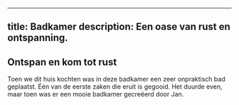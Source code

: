 
---
title: Badkamer
description: Een oase van rust en ontspanning.
---


## Ontspan en kom tot rust

Toen we dit huis kochten was in deze badkamer een zeer onpraktisch bad geplaatst.
Één van de eerste zaken die eruit is gegooid.
Het duurde even, maar toen was er een mooie badkamer gecreëerd door Jan.